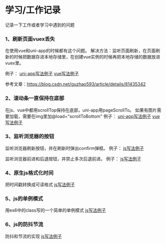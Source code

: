 # 学习/工作记录

记录一下工作或者学习中遇到的问题

### 1、刷新页面vuex丢失
在使用vue和uni-app的时候都有这个问题。
解决方法：监听页面刷新，在页面刷新的时候把数据存进本地存储里，在创建vue实例的时候再把本地存储的数据放进vuex里。

例子：
[uni-app写法例子](https://github.com/TachibanaKa/day-day-up/blob/main/uni-app/saveVuexData.js)
[vue写法例子](https://github.com/TachibanaKa/day-day-up/blob/main/vue/saveVuexData.js)

参考文章：https://blog.csdn.net/guzhao593/article/details/81435342


### 2、滚动条一直保持在底部
在js、vue中都用scrollTop保持在底部，uni-app用pageScrollTo。
如果有图片需要加载，需要在img里加@load="scrollToBottom"
例子：
[uni-app写法例子](https://github.com/TachibanaKa/day-day-up/uni-app/scrollToBottom.js)
[vue写法例子](https://github.com/TachibanaKa/day-day-up/vue/scrollToBottom.js)

### 3、监听浏览器的按钮
监听浏览器刷新按钮，并在刷新时弹出confirm弹框。
例子：
[js写法例子](https://github.com/TachibanaKa/day-day-up/js/refreshConfirm.js)

监听浏览器前进和后退按钮，并禁止多次后退前进。
例子：
[js写法例子](https://github.com/TachibanaKa/day-day-up/js/noBack.js)

### 4、原生js格式化时间

把时间戳转换成可读格式
[js写法例子](https://github.com/TachibanaKa/day-day-up/js/formatDate.js)

### 5、js的单例模式
用es6中的class写的一个简单的单例模式
[js写法例子](https://github.com/TachibanaKa/day-day-up/js/singleton.js)

### 6、js的防抖节流
防抖和节流的实现
[js写法例子](https://github.com/TachibanaKa/day-day-up/js/throttle&&debounce.js)